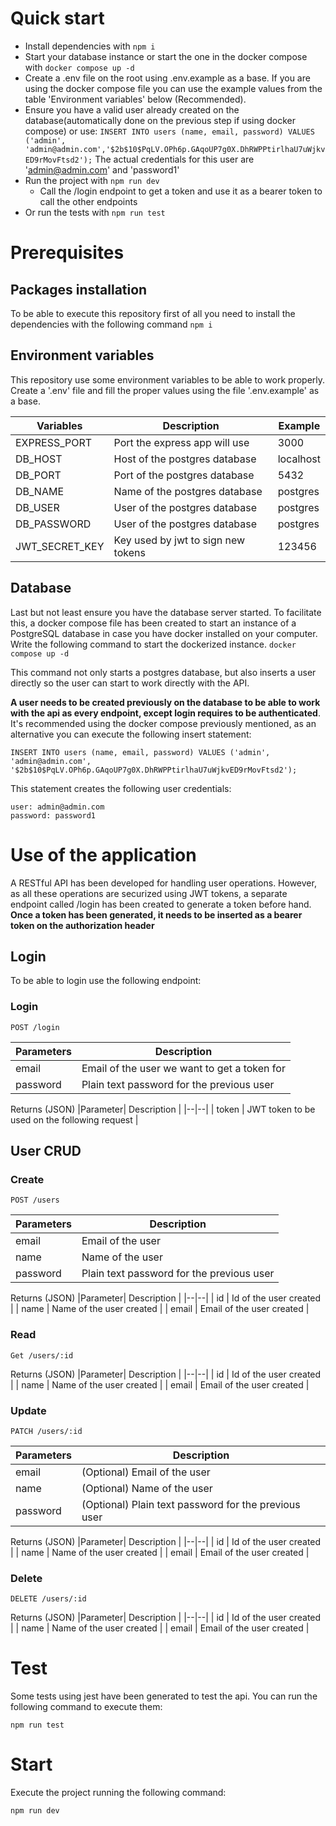 # Quick start

- Install dependencies with `npm i`
- Start your database instance or start the one in the docker compose with `docker compose up -d`
- Create a .env file on the root using .env.example as a base. If you are using the docker compose file you can use the example values from the table 'Environment variables' below (Recommended).
- Ensure you have a valid user already created on the database(automatically done on the previous step if using docker compose) or use:
  `INSERT INTO users (name, email, password) VALUES ('admin', 'admin@admin.com','$2b$10$PqLV.OPh6p.GAqoUP7g0X.DhRWPPtirlhaU7uWjkvED9rMovFtsd2');`
  The actual credentials for this user are 'admin@admin.com' and 'password1'
- Run the project with `npm run dev`
  - Call the /login endpoint to get a token and use it as a bearer token to call the other endpoints
- Or run the tests with `npm run test`

# Prerequisites

## Packages installation

To be able to execute this repository first of all you need to install the dependencies with the following command
`npm i`

## Environment variables

This repository use some environment variables to be able to work properly. Create a '.env' file and fill the proper values using the file '.env.example' as a base.

| Variables      | Description                        | Example   |
| -------------- | ---------------------------------- | --------- |
| EXPRESS_PORT   | Port the express app will use      | 3000      |
| DB_HOST        | Host of the postgres database      | localhost |
| DB_PORT        | Port of the postgres database      | 5432      |
| DB_NAME        | Name of the postgres database      | postgres  |
| DB_USER        | User of the postgres database      | postgres  |
| DB_PASSWORD    | User of the postgres database      | postgres  |
| JWT_SECRET_KEY | Key used by jwt to sign new tokens | 123456    |

## Database

Last but not least ensure you have the database server started. To facilitate this, a docker compose file has been created to start an instance of a PostgreSQL database in case you have docker installed on your computer. Write the following command to start the dockerized instance.
`docker compose up -d`

This command not only starts a postgres database, but also inserts a user directly so the user can start to work directly with the API.

**A user needs to be created previously on the database to be able to work with the api as every endpoint, except login requires to be authenticated**. It's recommended using the docker compose previously mentioned, as an alternative you can execute the following insert statement:

    INSERT INTO users (name, email, password) VALUES ('admin', 'admin@admin.com', '$2b$10$PqLV.OPh6p.GAqoUP7g0X.DhRWPPtirlhaU7uWjkvED9rMovFtsd2');

This statement creates the following user credentials:

    user: admin@admin.com
    password: password1

# Use of the application

A RESTful API has been developed for handling user operations. However, as all these operations are securized using JWT tokens, a separate endpoint called /login has been created to generate a token before hand. **Once a token has been generated, it needs to be inserted as a bearer token on the authorization header**

## Login

To be able to login use the following endpoint:

### Login

    POST /login

| Parameters | Description                                  |
| ---------- | -------------------------------------------- |
| email      | Email of the user we want to get a token for |
| password   | Plain text password for the previous user    |

Returns (JSON)
|Parameter| Description |
|--|--|
| token | JWT token to be used on the following request |

## User CRUD

### Create

    POST /users

| Parameters | Description                               |
| ---------- | ----------------------------------------- |
| email      | Email of the user                         |
| name       | Name of the user                          |
| password   | Plain text password for the previous user |

Returns (JSON)
|Parameter| Description |
|--|--|
| id | Id of the user created |
| name | Name of the user created |
| email | Email of the user created |

### Read

    Get /users/:id

Returns (JSON)
|Parameter| Description |
|--|--|
| id | Id of the user created |
| name | Name of the user created |
| email | Email of the user created |

### Update

    PATCH /users/:id

| Parameters | Description                                          |
| ---------- | ---------------------------------------------------- |
| email      | (Optional) Email of the user                         |
| name       | (Optional) Name of the user                          |
| password   | (Optional) Plain text password for the previous user |

Returns (JSON)
|Parameter| Description |
|--|--|
| id | Id of the user created |
| name | Name of the user created |
| email | Email of the user created |

### Delete

    DELETE /users/:id

Returns (JSON)
|Parameter| Description |
|--|--|
| id | Id of the user created |
| name | Name of the user created |
| email | Email of the user created |

# Test

Some tests using jest have been generated to test the api. You can run the following command to execute them:

    npm run test

# Start

Execute the project running the following command:

    npm run dev
